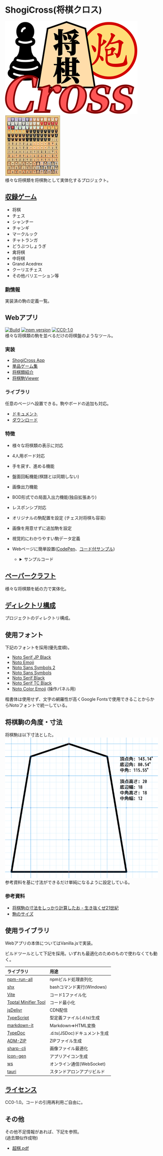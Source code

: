 
# ShogiCross(将棋クロス)
![](img/logo.min.svg)　<img src="img/all.png" height="200px">  
様々な将棋類を将棋駒として実体化するプロジェクト。

## [収録ゲーム](http://shogicross.yosgspec.com/#playBoard)
* 将棋
* チェス
* シャンチー
* チャンギ
* マークルック
* チャトランガ
* どうぶつしょうぎ
* 禽将棋
* 中将棋
* Grand Acedrex
* クーリエチェス
* その他バリエーション等

### [駒情報](doc/pieces/README.md)
実装済の駒の定義一覧。

## Webアプリ
[![Build](https://github.com/yosgspec/ShogiCross/actions/workflows/build.yml/badge.svg)](https://github.com/yosgspec/ShogiCross/actions/workflows/build.yml)
[![npm version](https://badge.fury.io/js/shogicross.svg)](https://badge.fury.io/js/shogicross)
[![CC0-1.0](https://custom-icon-badges.herokuapp.com/badge/license-CC0%201.0-8BB80A.svg?logo=law&logoColor=white)](LICENSE)  
様々な将棋類の駒を並べるだけの将棋盤のようなツール。

### 実装
* [ShogiCross App](http://shogicross.yosgspec.com/#app)
* [単品ゲーム集](http://shogicross.yosgspec.com/#dist)
* [将棋類紹介](http://shogicross.yosgspec.com/#playBoard)
* [将棋駒Viewer](http://shogicross.yosgspec.com/#pieceViewer)

### ライブラリ
任意のページへ設置できる。駒やボードの追加も対応。
* [ドキュメント](http://shogicross.yosgspec.com)
* [ダウンロード](http://shogicross.yosgspec.com/#doc/getStarted)

### 特徴
* 様々な将棋類の表示に対応
* 4人用ボード対応
* 手を戻す、進める機能
* 盤面回転機能(棋譜とは同期しない)
* 画像出力機能
* BOD形式での局面入出力機能(独自拡張あり)
* レスポンシブ対応
* オリジナルの駒配置を設定 (チェス対将棋も容易)
* 画像を用意せずに追加駒を設定
* 視覚的にわかりやすい駒データ定義
* Webページに簡単設置([CodePen](https://codepen.io/yosgspec/pen/bGJqNJr)、[コード付サンプル](https://shogicross.yosgspec.com/#doc/gameSoft))

  * <details>
	<summary>サンプルコード</summary>

	```html
	<canvas id="shogiCross"></canvas>
	<script type="module">
		import {Board, gameSoft} from "https://cdn.jsdelivr.net/gh/yosgspec/ShogiCross@0.5/src/dist/ShogiCross.min.js";
		const canvas = document.getElementById("shogiCross");
		const board = Board.run(canvas, gameSoft.shogi);
	</script>
	```
	</details>

## [ペーパークラフト](paper/README.md)
様々な将棋類を紙の力で実体化。

## [ディレクトリ構成](doc/root/README.md)
プロジェクトのディレクトリ構成。

## 使用フォント
下記のフォントを採用(優先度順)。
* [Noto Serif JP Black](https://fonts.google.com/noto/specimen/Noto+Serif+JP)
* [Noto Emoji](https://fonts.google.com/noto/specimen/Noto+Emoji)
* [Noto Sans Symbols 2](https://fonts.google.com/noto/specimen/Noto+Sans+Symbols+2)
* [Noto Sans Symbols](https://fonts.google.com/noto/specimen/Noto+Sans+Symbols)
* [Noto Serif Black](https://fonts.google.com/noto/specimen/Noto+Serif)
* [Noto Serif TC Black](https://fonts.google.com/noto/specimen/Noto+Serif+TC)
* [Noto Color Emoji](https://fonts.google.com/noto/specimen/Noto+Color+Emoji) (操作パネル用)

楷書体は使用せず、文字の網羅性が高くGoogle Fontsで使用できることからからNotoフォントで統一している。

## 将棋駒の角度・寸法
将棋駒は以下寸法とした。
![](img/piece.png)
参考資料を基に寸法ができるだけ単純になるように設定している。

### 参考資料
* [将棋駒の寸法をしっかり計算したお - 生き抜くぜ21世紀](https://rskmoi.hatenablog.com/entry/2018/01/21/104029)
* [駒のサイズ](http://kijishi.html.xdomain.jp/komanosize.htm)

## 使用ライブラリ
Webアプリの本体についてはVanilla.jsで実装。

ビルドツールとして下記を採用。いずれも最適化のためのもので使わなくても動く。

|ライブラリ|用途
|:---------|:----
|[npm-run-all](https://github.com/mysticatea/npm-run-all)|npmビルド処理直列化
|[shx](https://github.com/shelljs/shx)|bashコマンド実行(Windows)
|[Vite](https://ja.vitejs.dev)|コード1ファイル化
|[Toptal Minifier Tool](https://www.toptal.com/developers/javascript-minifier)|コード最小化
|[jsDelivr](https://www.jsdelivr.com/github)|CDN配信
|[TypeScript](https://www.typescriptlang.org/ja/)|型定義ファイル(.d.ts)生成
|[markdown-it](https://github.com/markdown-it/markdown-it)|Markdown⇒HTML変換
|[TypeDoc](https://typedoc.org)|.d.ts(JSDoc)ドキュメント生成
|[ADM-ZIP](https://github.com/cthackers/adm-zip/wiki/ADM-ZIP)|ZIPファイル生成
|[sharp-cli](https://github.com/vseventer/sharp-cli)|画像ファイル最適化
|[icon-gen](https://github.com/akabekobeko/npm-icon-gen)|アプリアイコン生成
|[ws](https://github.com/websockets/ws)|オンライン通信(WebSocket)
|[tauri](https://v2.tauri.app/ja/)|スタンドアロンアプリビルド

## [ライセンス](LICENSE)
CC0-1.0。コードの引用再利用ご自由に。

## その他
その他不足情報があれば、下記を参照。  
(過去類似作成物)
* [超棋.pdf](doc/超棋.pdf)
